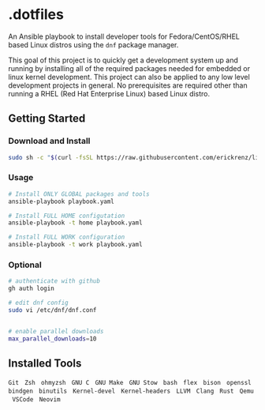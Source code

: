 # .dotfiles

An Ansible playbook to install developer tools for Fedora/CentOS/RHEL based Linux distros using the `dnf` package manager. 

This goal of this project is to quickly get a development system up and running by installing all of the required packages needed for embedded or linux kernel development. This project can also be applied to any low level development projects in general. No prerequisites are required other than running a RHEL (Red Hat Enterprise Linux) based Linux distro. 

## Getting Started

### Download and Install

```bash
sudo sh -c "$(curl -fsSL https://raw.githubusercontent.com/erickrenz/linux-dev-setup/main/setup.sh)"
```

### Usage

```bash
# Install ONLY GLOBAL packages and tools
ansible-playbook playbook.yaml

# Install FULL HOME configutation
ansible-playbook -t home playbook.yaml

# Install FULL WORK configuration
ansible-playbook -t work playbook.yaml
```

### Optional

```bash
# authenticate with github
gh auth login
```

```bash
# edit dnf config
sudo vi /etc/dnf/dnf.conf


# enable parallel downloads
max_parallel_downloads=10
```

## Installed Tools

`Git` &nbsp;
`Zsh` &nbsp;
`ohmyzsh` &nbsp;
`GNU C` &nbsp;
`GNU Make` &nbsp;
`GNU Stow` &nbsp;
`bash` &nbsp;
`flex` &nbsp;
`bison` &nbsp;
`openssl` &nbsp;
`bindgen` &nbsp;
`binutils` &nbsp;
`Kernel-devel` &nbsp;
`Kernel-headers` &nbsp;
`LLVM` &nbsp;
`Clang` &nbsp;
`Rust` &nbsp;
`Qemu` &nbsp;
`VSCode` &nbsp;
`Neovim` &nbsp;
